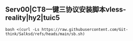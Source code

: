 ## Serv00|CT8一键三协议安装脚本vless-reality|hy2|tuic5
```
bash <(curl -Ls https://raw.githubusercontent.com/Git-think/Salksd/refs/heads/main/sb.sh)
```
